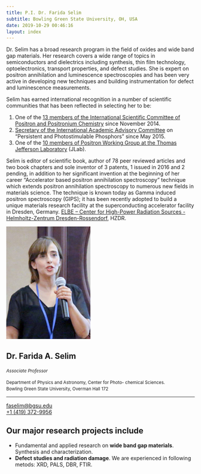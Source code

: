 ```yaml
---
title: P.I. Dr. Farida Selim
subtitle: Bowling Green State University, OH, USA
date: 2019-10-29 00:46:16
layout: index
---
```


<div class="row justify-content-between">
    <div class="col-md-7">
        <p>Dr. Selim has a broad research program in the field of oxides and wide band gap materials. Her research covers a wide range of topics in semiconductors and dielectrics including synthesis, thin film technology, optoelectronics, transport properties, and defect studies. She is expert on positron annihilation and luminescence spectroscopies and has been very active in developing new techniques and building instrumentation for defect and luminescence measurements.</p>
        <p>Selim has earned international recognition in a number of scientific communities that has been reflected in selecting her to be:</p>
        <ol class="spaced">
            <li>One of the <a href="http://www.ppc12.umcs.pl/?id=4&amp;sid=1" rel="nofollow">13 members of the International Scientific Committee of Positron and Positronium Chemistry</a> since November 2014.</li>
            <li><a href="http://www.uta.edu/physics/meetings/3ppp/com_adv.html" rel="nofollow">Secretary of the International Academic Advisory Committee</a> on “Persistent and Photostimulable Phosphors” since May 2015.</li>
            <li>One of the <a href="https://wiki.jlab.org/pwgwiki/index.php/Main_Page" rel="nofollow">10 members of Positron Working Group at the Thomas Jefferson Laboratory</a> (JLab).</li>
        </ol>
        <p>Selim is editor of scientific book, author of 78 peer reviewed articles and two book chapters and sole inventor of 3 patents, 1 issued in 2016 and 2 pending, in addition to her significant invention at the beginning of her career “Accelerator based positron annihilation spectroscopy” technique which extends positron annihilation spectroscopy to numerous new fields in materials science. The technique is known today as Gamma induced positron spectroscopy (GIPS); it has been recently adopted to build a unique materials research facility at the superconducting accelerator facility in Dresden, Germany. <a href="http://www.hzdr.de/db/Cms?pNid=1732" rel="nofollow">ELBE – Center for High-Power Radiation Sources - Helmholtz-Zentrum Dresden-Rossendorf</a>, HZDR.</p>
    </div>
    <div class="col-md-4">
        <div class="card mt-2">
            <div class="row no-gutters">
                <div class="col-sm-6 col-md-12">
                    <img src="images/farida-selim.jpg" class="card-img-top" alt="Farida Selim gives a talk">
                </div>
                <div class="col-sm-6 col-md-12">
                    <div class="card-body pb-2">
                        <h2 class="h4 mt-0 mb-1 card-title">Dr. Farida A. Selim</h2>
                        <p class="text-muted mt-0 mb-3"><small><i>Associate Professor</i></small></p>
                        <p><small>Department of Physics and Astronomy, Center for Photo- chemical
                                Sciences.<br />Bowling Green State University, Overman Hall 172</small></p>
                        <hr class="dash mb-4" />
                        <p>
                            <a href="mailto:faselim@bgsu.edu">faselim@bgsu.edu</a><br />
                            <a href="tel:+14193729956">+1 (419) 372-9956</a>
                        </p>
                    </div>
                </div>
            </div>
        </div>
    </div>
</div>
<div class="row">
    <div class="col">
        <h2>Our major research projects include</h2>
        <ul class="spaced mb-5">
            <li>Fundamental and applied research on <strong>wide band gap materials</strong>. Synthesis and characterization.</li>
            <li><strong>Defect studies and radiation damage</strong>. We are experienced in following metods: XRD, PALS, DBR, FTIR.</li>
        </ul>
    </div>
</div>
